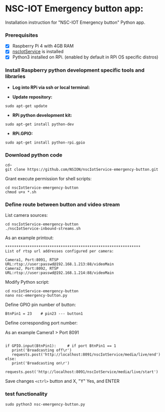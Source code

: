 # NSC-IOT Emergency button app:

Installation instruction for "NSC-IOT Emergency button" Python app. 

### Prerequisites

- [x] Raspberry Pi 4 with 4GB RAM
- [x] [nscIotService](https://github.com/NSION/nscIotService-docker/blob/main/Installation-nscIotService.md) is installed
- [x] Python3 installed on RPi. (enabled by default in RPi OS specific distros)

### Install Raspberry python development specific tools and libraries 

- **Log into RPi via ssh or local terminal:**

- **Update repository:**

```sudo apt-get update```

- **RPi python development kit:**

```sudo apt-get install python-dev```

- **RPi.GPIO:**

```sudo apt-get install python-rpi.gpio```

### Download python code

```text
cd~
git clone https://github.com/NSION/nscIotService-emergency-button.git 
```
Grant execute permission for shell scripts:
```text
cd nscIotService-emergency-button
chmod u+x *.sh
```

### Define route between button and video stream

List camera sources:
```text
cd nscIotService-emergency-button
./nscIotService-inbound-streams.sh
```
As an example printout:
```text
*************************************************************
List of rtsp url addresses configured per camera: 

Camera1, Port:8091, RTSP URL:rtsp://user:passwd@192.168.1.213:88/videoMain 
Camera2, Port:8092, RTSP URL:rtsp://user:passwd@192.168.1.214:88/videoMain 
```
Modify Python script:
```text
cd nscIotService-emergency-button
nano nsc-emergency-button.py
```

Define GPIO pin number of button:

``` BtnPin1 = 23    # pin23 --- button1 ```

Define corresponding port number:

As an example Camera1 > Port 8091

```text

if GPIO.input(BtnPin1):     # if port BtnPin1 == 1  
   print('Broadcasting off\r')
   requests.post('http://localhost:8091/nscIotService/media/live/end')  
else: 
   print('Broadcasting on\r')
   requests.post('http://localhost:8091/nscIotService/media/live/start')
```
Save changes ```<ctrl>``` button and X, "Y" Yes, and ENTER

### test functionality
``` sudo python3 nsc-emergency-button.py ```



